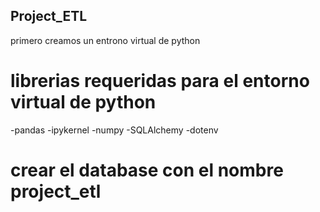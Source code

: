 ## Project_ETL

primero creamos un entrono virtual de python

# librerias requeridas para el entorno virtual de python
-pandas
-ipykernel
-numpy
-SQLAlchemy
-dotenv

# crear el database con el nombre project_etl
